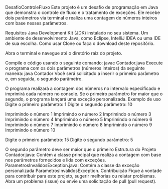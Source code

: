 DesafioControleFluxo
Este projeto é um desafio de programação em Java que demonstra o controle de fluxo e o tratamento de exceções. Ele recebe dois parâmetros via terminal e realiza uma contagem de números inteiros com base nesses parâmetros.

Requisitos
Java Development Kit (JDK) instalado no seu sistema.
Um ambiente de desenvolvimento Java, como Eclipse, IntelliJ IDEA ou uma IDE de sua escolha.
Como usar
Clone ou faça o download deste repositório.

Abra o terminal e navegue até o diretório raiz do projeto.

Compile o código usando o seguinte comando:
javac Contador.java
Execute o programa com os dois parâmetros (números inteiros) da seguinte maneira:
java Contador
Você será solicitado a inserir o primeiro parâmetro e, em seguida, o segundo parâmetro.

O programa realizará a contagem dos números no intervalo especificado e imprimirá cada número no console. Se o primeiro parâmetro for maior que o segundo, o programa lançará uma exceção personalizada.
Exemplo de uso
Digite o primeiro parâmetro:
1
Digite o segundo parâmetro:
10

Imprimindo o número 1
Imprimindo o número 2
Imprimindo o número 3
Imprimindo o número 4
Imprimindo o número 5
Imprimindo o número 6
Imprimindo o número 7
Imprimindo o número 8
Imprimindo o número 9
Imprimindo o número 10

Digite o primeiro parâmetro:
15
Digite o segundo parâmetro:
5

O segundo parâmetro deve ser maior que o primeiro
Estrutura do Projeto
Contador.java: Contém a classe principal que realiza a contagem com base nos parâmetros fornecidos e lida com exceções.
ParametrosInvalidosException.java: Contém a classe da exceção personalizada ParametrosInvalidosException.
Contribuição
Fique à vontade para contribuir para este projeto, sugerir melhorias ou relatar problemas. Abra um problema (issue) ou envie uma solicitação de pull (pull request).
